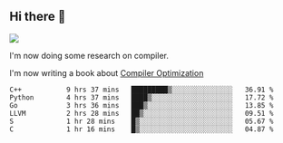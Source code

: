 


<!--
**liusy58/liusy58** is a ✨ _special_ ✨ repository because its `README.md` (this file) appears on your GitHub profile.

Here are some ideas to get you started:

- 🔭 I’m currently working on ...
- 🌱 I’m currently learning ...
- 👯 I’m looking to collaborate on ...
- 🤔 I’m looking for help with ...
- 💬 Ask me about ...
- 📫 How to reach me: ...
- 😄 Pronouns: ...
- ⚡ Fun fact: ...
-->
<!--
![](https://komarev.com/ghpvc/?username=liusy58&color=brightgreen&label=PROFILE+VIEWS)




- 🔭 I’m currently working on my .
- 📫 How to reach me:plz contact me by [email](liusy58@,ail2.sysu.edu.cn) or WeChat(LIUSIYU_58)
- 🏫 I'm an undergraduate in Sun-Yat-sen University majoring in the computer science. Expected to graduate in Spring 2021.
- 👯 I'm now interested in System such as OS, Compiler and Database. 
- 🤔 I’m looking for help with Database System.
-->

## Hi there 👋
![](https://komarev.com/ghpvc/?username=liusy58&color=brightgreen&label=PROFILE+VIEWS)



I'm now doing some research on compiler.

I'm now writing a book about [Compiler Optimization](https://github.com/liusy58/CompilerNotes/blob/master/main.pdf)


 <!--START_SECTION:waka-->

```text
C++           9 hrs 37 mins   █████████▒░░░░░░░░░░░░░░░   36.91 %
Python        4 hrs 37 mins   ████▒░░░░░░░░░░░░░░░░░░░░   17.72 %
Go            3 hrs 36 mins   ███▒░░░░░░░░░░░░░░░░░░░░░   13.85 %
LLVM          2 hrs 28 mins   ██▒░░░░░░░░░░░░░░░░░░░░░░   09.51 %
S             1 hr 28 mins    █▒░░░░░░░░░░░░░░░░░░░░░░░   05.67 %
C             1 hr 16 mins    █▒░░░░░░░░░░░░░░░░░░░░░░░   04.87 %
```

<!--END_SECTION:waka-->
